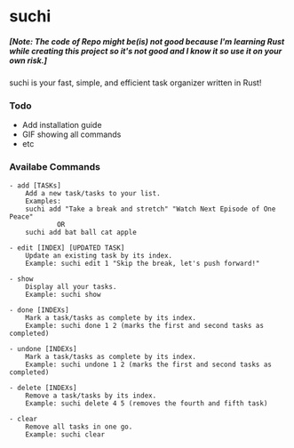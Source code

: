 # suchi

##### [Note: The code of Repo might be(is) not good because I'm learning Rust while creating this project so it's not good and I know it so use it on your own risk.]

suchi is your fast, simple, and efficient task organizer written in Rust!

### Todo
- Add installation guide
- GIF showing all commands
- etc


### Availabe Commands

```
- add [TASKs]
    Add a new task/tasks to your list.
    Examples: 
	suchi add "Take a break and stretch" "Watch Next Episode of One Peace"
			OR
	suchi add bat ball cat apple

- edit [INDEX] [UPDATED TASK]
    Update an existing task by its index.
    Example: suchi edit 1 "Skip the break, let's push forward!"

- show
    Display all your tasks.
    Example: suchi show

- done [INDEXs]
    Mark a task/tasks as complete by its index.
    Example: suchi done 1 2 (marks the first and second tasks as completed)

- undone [INDEXs]
    Mark a task/tasks as complete by its index.
    Example: suchi undone 1 2 (marks the first and second tasks as completed)

- delete [INDEXs]
    Remove a task/tasks by its index.
    Example: suchi delete 4 5 (removes the fourth and fifth task)

- clear
    Remove all tasks in one go.
    Example: suchi clear

```